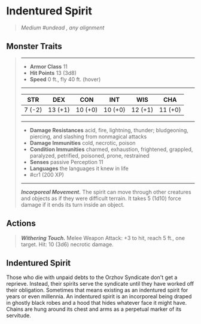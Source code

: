 # Indentured Spirit
>*Medium #undead , any alignment*
## Monster Traits
>___
>- **Armor Class** 11
>- **Hit Points** 13 (3d8)
>- **Speed** 0 ft., fly 40 ft. (hover)
>___
>|STR|DEX|CON|INT|WIS|CHA|
>|:---:|:---:|:---:|:---:|:---:|:---:|
>|7 (-2)|13 (+1)|10 (+0)|10 (+0)|12 (+1)|11 (+0)|
>___
>- **Damage Resistances** acid, fire, lightning, thunder; bludgeoning, piercing, and slashing from nonmagical attacks
>- **Damage Immunities** cold, necrotic, poison
>- **Condition Immunities** charmed, exhaustion, frightened, grappled, paralyzed, petrified, poisoned, prone, restrained
>- **Senses** passive Perception 11
>- **Languages** the languages it knew in life
>- #cr1 (200 XP)
>___
>***Incorporeal Movement.*** The spirit can move through other creatures and objects as if they were difficult terrain. It takes 5 (1d10) force damage if it ends its turn inside an object.  
>
## Actions
>***Withering Touch.*** Melee Weapon Attack: +3 to hit, reach 5 ft., one target. Hit: 10 (3d6) necrotic damage.
## Indentured Spirit
Those who die with unpaid debts to the Orzhov Syndicate don't get a reprieve. Instead, their spirits serve the syndicate until they have worked off their obligation. Sometimes that means existing as an indentured spirit for years or even millennia.
An indentured spirit is an incorporeal being draped in ghostly black robes and a hood that hides whatever face it might have. Chains are hung around its chest and arms as a perpetual marker of its servitude.